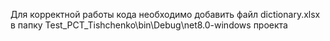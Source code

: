 Для корректной работы кода необходимо добавить файл dictionary.xlsx в папку Test_PCT_Tishchenko\bin\Debug\net8.0-windows проекта
